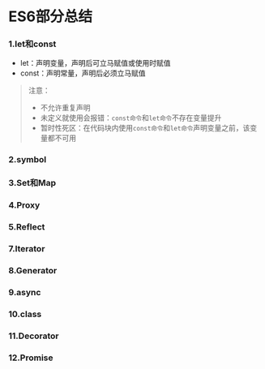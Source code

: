 # ES6部分总结

### 1.let和const

- let：声明变量，声明后可立马赋值或使用时赋值
- const：声明常量，声明后必须立马赋值

> 注意：
>
> - 不允许重复声明
> - 未定义就使用会报错：`const命令`和`let命令`不存在变量提升
> - 暂时性死区：在代码块内使用`const命令`和`let命令`声明变量之前，该变量都不可用

### 2.symbol

### 3.Set和Map

### 4.Proxy

### 5.Reflect

### 7.Iterator

### 8.Generator

### 9.async

### 10.class

### 11.Decorator

### 12.Promise